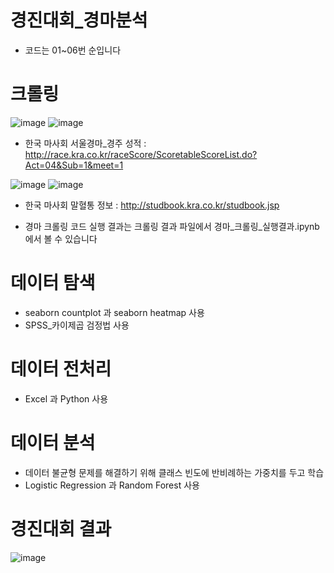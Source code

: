 # 경진대회_경마분석
- 코드는 01~06번 순입니다

# 크롤링
![image](https://user-images.githubusercontent.com/47103479/70811105-4be39880-1e08-11ea-8dd9-422b35263892.png)
![image](https://user-images.githubusercontent.com/47103479/70811133-5a31b480-1e08-11ea-8907-c576e9c2674b.png)
- 한국 마사회 서울경마_경주 성적 : http://race.kra.co.kr/raceScore/ScoretableScoreList.do?Act=04&Sub=1&meet=1

![image](https://user-images.githubusercontent.com/47103479/70811170-69b0fd80-1e08-11ea-8ba0-bac02ab288ae.png)
![image](https://user-images.githubusercontent.com/47103479/70811208-83524500-1e08-11ea-9176-5d9f4ef97897.png)
- 한국 마사회 말혈통 정보 : http://studbook.kra.co.kr/studbook.jsp

- 경마 크롤링 코드 실행 결과는 크롤링 결과 파일에서 경마_크롤링_실행결과.ipynb에서 볼 수 있습니다

# 데이터 탐색
- seaborn countplot 과 seaborn heatmap 사용
- SPSS_카이제곱 검정법 사용

# 데이터 전처리
- Excel 과 Python 사용

# 데이터 분석 
- 데이터 불균형 문제를 해결하기 위해 클래스 빈도에 반비례하는 가중치를 두고 학습
- Logistic Regression 과 Random Forest 사용
 
 # 경진대회 결과
 ![image](https://user-images.githubusercontent.com/47103479/70811345-ca403a80-1e08-11ea-8c47-84a225c71477.png)
